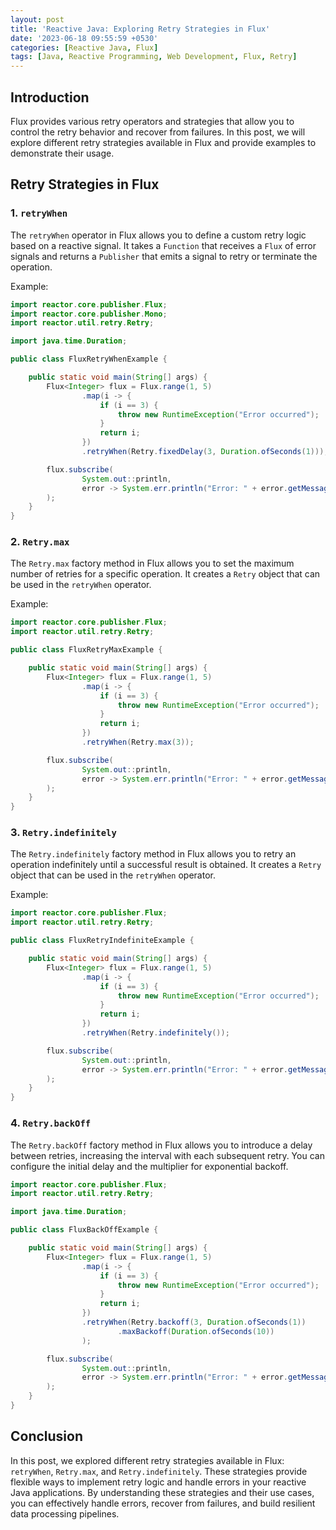 ```yaml
---
layout: post
title: 'Reactive Java: Exploring Retry Strategies in Flux'
date: '2023-06-18 09:55:59 +0530'
categories: [Reactive Java, Flux]
tags: [Java, Reactive Programming, Web Development, Flux, Retry]
---
```

## Introduction

Flux provides various retry operators and strategies that allow you to control the retry behavior and recover from failures. In this post, we will explore different retry strategies available in Flux and provide examples to demonstrate their usage.

## Retry Strategies in Flux

### 1. `retryWhen`

The `retryWhen` operator in Flux allows you to define a custom retry logic based on a reactive signal. It takes a `Function` that receives a `Flux` of error signals and returns a `Publisher` that emits a signal to retry or terminate the operation.

Example:

```java
import reactor.core.publisher.Flux;
import reactor.core.publisher.Mono;
import reactor.util.retry.Retry;

import java.time.Duration;

public class FluxRetryWhenExample {

    public static void main(String[] args) {
        Flux<Integer> flux = Flux.range(1, 5)
                .map(i -> {
                    if (i == 3) {
                        throw new RuntimeException("Error occurred");
                    }
                    return i;
                })
                .retryWhen(Retry.fixedDelay(3, Duration.ofSeconds(1)));

        flux.subscribe(
                System.out::println,
                error -> System.err.println("Error: " + error.getMessage())
        );
    }
}
```

### 2. `Retry.max`

The `Retry.max` factory method in Flux allows you to set the maximum number of retries for a specific operation. It creates a `Retry` object that can be used in the `retryWhen` operator.

Example:

```java
import reactor.core.publisher.Flux;
import reactor.util.retry.Retry;

public class FluxRetryMaxExample {

    public static void main(String[] args) {
        Flux<Integer> flux = Flux.range(1, 5)
                .map(i -> {
                    if (i == 3) {
                        throw new RuntimeException("Error occurred");
                    }
                    return i;
                })
                .retryWhen(Retry.max(3));

        flux.subscribe(
                System.out::println,
                error -> System.err.println("Error: " + error.getMessage())
        );
    }
}
```

### 3. `Retry.indefinitely`

The `Retry.indefinitely` factory method in Flux allows you to retry an operation indefinitely until a successful result is obtained. It creates a `Retry` object that can be used in the `retryWhen` operator.

Example:

```java
import reactor.core.publisher.Flux;
import reactor.util.retry.Retry;

public class FluxRetryIndefiniteExample {

    public static void main(String[] args) {
        Flux<Integer> flux = Flux.range(1, 5)
                .map(i -> {
                    if (i == 3) {
                        throw new RuntimeException("Error occurred");
                    }
                    return i;
                })
                .retryWhen(Retry.indefinitely());

        flux.subscribe(
                System.out::println,
                error -> System.err.println("Error: " + error.getMessage())
        );
    }
}
```

### 4. `Retry.backOff`

The `Retry.backOff` factory method in Flux allows you to introduce a delay between retries, increasing the interval with each subsequent retry. You can configure the initial delay and the multiplier for exponential backoff.

```java
import reactor.core.publisher.Flux;
import reactor.util.retry.Retry;

import java.time.Duration;

public class FluxBackOffExample {

    public static void main(String[] args) {
        Flux<Integer> flux = Flux.range(1, 5)
                .map(i -> {
                    if (i == 3) {
                        throw new RuntimeException("Error occurred");
                    }
                    return i;
                })
                .retryWhen(Retry.backoff(3, Duration.ofSeconds(1))
                        .maxBackoff(Duration.ofSeconds(10))
                );

        flux.subscribe(
                System.out::println,
                error -> System.err.println("Error: " + error.getMessage())
        );
    }
}
```

## Conclusion

In this post, we explored different retry strategies available in Flux: `retryWhen`, `Retry.max`, and `Retry.indefinitely`. These strategies provide flexible ways to implement retry logic and handle errors in your reactive Java applications. By understanding these strategies and their use cases, you can effectively handle errors, recover from failures, and build resilient data processing pipelines.